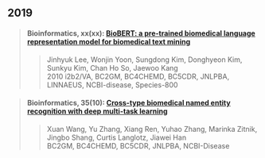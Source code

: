 ## 2019

>#### Bioinformatics, xx(xx): [BioBERT: a pre-trained biomedical language representation model for biomedical text mining](./paper/Bioinformatics-2019_BioBERT_a_pre-trained_biomedical_language_representation_model_for_biomedical_text_mining.pdf)  
>>Jinhyuk Lee, Wonjin Yoon, Sungdong Kim, Donghyeon Kim, Sunkyu Kim, Chan Ho So, Jaewoo Kang  
>>2010 i2b2/VA, BC2GM, BC4CHEMD, BC5CDR, JNLPBA, LINNAEUS, NCBI-disease, Species-800

>#### Bioinformatics, 35(10): [Cross-type biomedical named entity recognition with deep multi-task learning](./paper/Bioinformatics-2019_Cross-type_biomedical_named_entity_recognition_with_deep_multi-task_learning.pdf)  
>>Xuan Wang, Yu Zhang, Xiang Ren, Yuhao Zhang, Marinka Zitnik, Jingbo Shang, Curtis Langlotz, Jiawei Han  
>>BC2GM, BC4CHEMD, BC5CDR, JNLPBA, NCBI-Disease  
